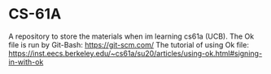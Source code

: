 # CS-61A
A repository to store the materials when im learning cs61a (UCB).
The Ok file is run by Git-Bash:
  https://git-scm.com/
The tutorial of using Ok file:
  https://inst.eecs.berkeley.edu/~cs61a/su20/articles/using-ok.html#signing-in-with-ok
